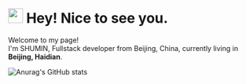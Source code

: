 <h1><img src="https://emojis.slackmojis.com/emojis/images/1531849430/4246/blob-sunglasses.gif?1531849430" width="30"/> Hey! Nice to see you.</h1>

<p>Welcome to my page! </br> 
I'm SHUMIN, Fullstack developer from Beijing, China, currently living in <b>Beijing, Haidian</b>.
</p>

![Anurag's GitHub stats](https://github-readme-stats.vercel.app/api?username=shumintao&show_icons=true&theme=radical)
